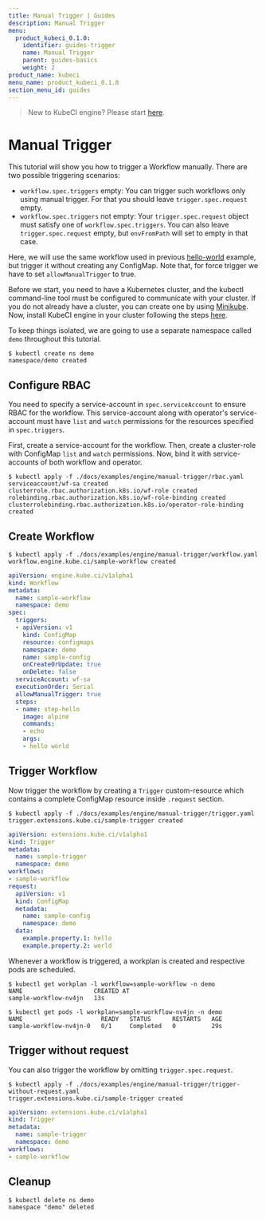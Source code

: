 ```yaml
---
title: Manual Trigger | Guides
description: Manual Trigger
menu:
  product_kubeci_0.1.0:
    identifier: guides-trigger
    name: Manual Trigger
    parent: guides-basics
    weight: 2
product_name: kubeci
menu_name: product_kubeci_0.1.0
section_menu_id: guides
---
```


> New to KubeCI engine? Please start [here](/docs/concepts/README.md).

# Manual Trigger

This tutorial will show you how to trigger a Workflow manually. There are two possible triggering scenarios:

- `workflow.spec.triggers` empty: You can trigger such workflows only using manual trigger. For that you should leave `trigger.spec.request` empty.
- `workflow.spec.triggers` not empty: Your `trigger.spec.request` object must satisfy one of `workflow.spec.triggers`. You can also leave `trigger.spec.request` empty, but `envFromPath` will set to empty in that case.

Here, we will use the same workflow used in previous [hello-world](hello_world.md) example, but trigger it without creating any ConfigMap. Note that, for force trigger we have to set `allowManualTrigger` to true.

Before we start, you need to have a Kubernetes cluster, and the kubectl command-line tool must be configured to communicate with your cluster. If you do not already have a cluster, you can create one by using [Minikube](https://github.com/kubernetes/minikube). Now, install KubeCI engine in your cluster following the steps [here](/docs/setup/engine/install.md).

To keep things isolated, we are going to use a separate namespace called `demo` throughout this tutorial.

```console
$ kubectl create ns demo
namespace/demo created
```

## Configure RBAC

You need to specify a service-account in `spec.serviceAccount` to ensure RBAC for the workflow. This service-account along with operator's service-account must have `list` and `watch` permissions for the resources specified in `spec.triggers`.

First, create a service-account for the workflow. Then, create a cluster-role with ConfigMap `list` and `watch` permissions. Now, bind it with service-accounts of both workflow and operator.

```console
$ kubectl apply -f ./docs/examples/engine/manual-trigger/rbac.yaml
serviceaccount/wf-sa created
clusterrole.rbac.authorization.k8s.io/wf-role created
rolebinding.rbac.authorization.k8s.io/wf-role-binding created
clusterrolebinding.rbac.authorization.k8s.io/operator-role-binding created
```

## Create Workflow

```console
$ kubectl apply -f ./docs/examples/engine/manual-trigger/workflow.yaml
workflow.engine.kube.ci/sample-workflow created
```

```yaml
apiVersion: engine.kube.ci/v1alpha1
kind: Workflow
metadata:
  name: sample-workflow
  namespace: demo
spec:
  triggers:
  - apiVersion: v1
    kind: ConfigMap
    resource: configmaps
    namespace: demo
    name: sample-config
    onCreateOrUpdate: true
    onDelete: false
  serviceAccount: wf-sa
  executionOrder: Serial
  allowManualTrigger: true
  steps:
  - name: step-hello
    image: alpine
    commands:
    - echo
    args:
    - hello world
```

## Trigger Workflow

Now trigger the workflow by creating a `Trigger` custom-resource which contains a complete ConfigMap resource inside `.request` section.

```console
$ kubectl apply -f ./docs/examples/engine/manual-trigger/trigger.yaml
trigger.extensions.kube.ci/sample-trigger created
```

```yaml
apiVersion: extensions.kube.ci/v1alpha1
kind: Trigger
metadata:
  name: sample-trigger
  namespace: demo
workflows:
- sample-workflow
request:
  apiVersion: v1
  kind: ConfigMap
  metadata:
    name: sample-config
    namespace: demo
  data:
    example.property.1: hello
    example.property.2: world
```

Whenever a workflow is triggered, a workplan is created and respective pods are scheduled.

```console
$ kubectl get workplan -l workflow=sample-workflow -n demo
NAME                    CREATED AT
sample-workflow-nv4jn   13s
```

```console
$ kubectl get pods -l workplan=sample-workflow-nv4jn -n demo
NAME                      READY   STATUS      RESTARTS   AGE
sample-workflow-nv4jn-0   0/1     Completed   0          29s
```

## Trigger without request

You can also trigger the workflow by omitting `trigger.spec.request`.

```console
$ kubectl apply -f ./docs/examples/engine/manual-trigger/trigger-without-request.yaml
trigger.extensions.kube.ci/sample-trigger created
```

```yaml
apiVersion: extensions.kube.ci/v1alpha1
kind: Trigger
metadata:
  name: sample-trigger
  namespace: demo
workflows:
- sample-workflow
```

## Cleanup

```console
$ kubectl delete ns demo
namespace "demo" deleted
```
